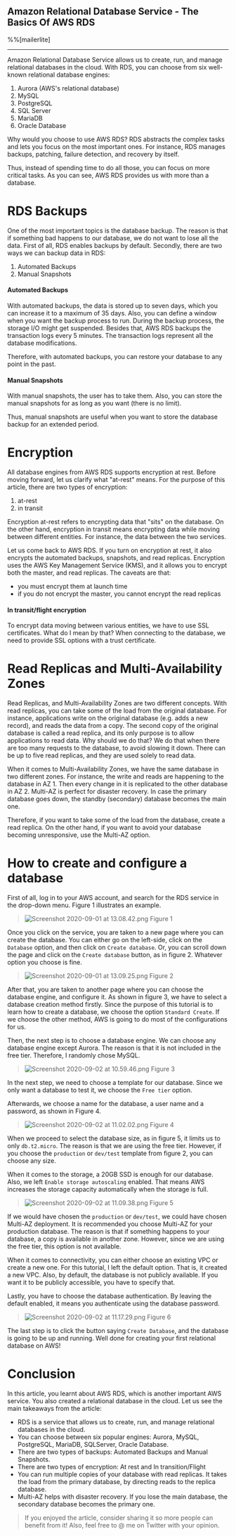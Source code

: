 ## Amazon Relational Database Service - The Basics Of AWS RDS

%%[mailerlite]
<hr/>

Amazon Relational Database Service allows us to create, run, and manage relational databases in the cloud. With RDS, you can choose from six well-known relational database engines:
1. Aurora (AWS's relational database)
2. MySQL
3. PostgreSQL
4. SQL Server
5. MariaDB
6. Oracle Database

Why would you choose to use AWS RDS? RDS abstracts the complex tasks and lets you focus on the most important ones. For instance, RDS manages backups, patching, failure detection, and recovery by itself. 

Thus, instead of spending time to do all those, you can focus on more critical tasks. As you can see, AWS RDS provides us with more than a database.

# RDS Backups
One of the most important topics is the database backup. The reason is that if something bad happens to our database, we do not want to lose all the data. First of all, RDS enables backups by default. Secondly, there are two ways we can backup data in RDS:
1. Automated Backups
2. Manual Snapshots

#### Automated Backups
With automated backups, the data is stored up to seven days, which you can increase it to a maximum of 35 days. Also, you can define a window when you want the backup process to run. During the backup process, the storage I/O might get suspended. Besides that, AWS RDS backups the transaction logs every 5 minutes. The transaction logs represent all the database modifications.

Therefore, with automated backups, you can restore your database to any point in the past.

#### Manual Snapshots
With manual snapshots, the user has to take them. Also, you can store the manual snapshots for as long as you want (there is no limit).

Thus, manual snapshots are useful when you want to store the database backup for an extended period. 

# Encryption
All database engines from AWS RDS supports encryption at rest. Before moving forward, let us clarify what "at-rest" means. For the purpose of this article, there are two types of encryption:
1. at-rest
2. in transit

Encryption at-rest refers to encrypting data that "sits" on the database. On the other hand, encryption in transit means encrypting data while moving between different entities. For instance, the data between the two services.

Let us come back to AWS RDS. If you turn on encryption at rest, it also encrypts the automated backups, snapshots, and read replicas. Encryption uses the AWS Key Management Service (KMS), and it allows you to encrypt both the master, and read replicas. The caveats are that:
* you must encrypt them at launch time
* if you do not encrypt the master, you cannot encrypt the read replicas

#### In transit/flight encryption
To encrypt data moving between various entities, we have to use SSL certificates. What do I mean by that? When connecting to the database, we need to provide SSL options with a trust certificate. 

# Read Replicas and Multi-Availability Zones
Read Replicas, and Multi-Availability Zones are two different concepts. With read replicas, you can take some of the load from the original database. For instance, applications write on the original database (e.g. adds a new record), and reads the data from a copy. The second copy of the original database is called a read replica, and its only purpose is to allow applications to read data. Why should we do that? We do that when there are too many requests to the database, to avoid slowing it down. There can be up to five read replicas, and they are used solely to read data.

When it comes to Multi-Availability Zones, we have the same database in two different zones. For instance, the write and reads are happening to the database in AZ 1. Then every change in it is replicated to the other database in AZ 2. Multi-AZ is perfect for disaster recovery. In case the primary database goes down, the standby (secondary) database becomes the main one.

Therefore, if you want to take some of the load from the database, create a read replica. On the other hand, if you want to avoid your database becoming unresponsive, use the Multi-AZ option.

# How to create and configure a database
First of all, log in to your AWS account, and search for the RDS service in the drop-down menu. Figure 1 illustrates an example.

> ![Screenshot 2020-09-01 at 13.08.42.png](https://cdn.hashnode.com/res/hashnode/image/upload/v1598955119513/RcVr9RCO2.png)
Figure 1

Once you click on the service, you are taken to a new page where you can create the database. You can either go on the left-side, click on the `Database` option, and then click on `Create database`. Or, you can scroll down the page and click on the `Create database` button, as in figure 2. Whatever option you choose is fine. 

> ![Screenshot 2020-09-01 at 13.09.25.png](https://cdn.hashnode.com/res/hashnode/image/upload/v1598955127262/G-HjjCYge.png)
Figure 2

After that, you are taken to another page where you can choose the database engine, and configure it. As shown in figure 3, we have to select a database creation method firstly. Since the purpose of this tutorial is to learn how to create a database, we choose the option `Standard Create`. If we choose the other method, AWS is going to do most of the configurations for us.

Then, the next step is to choose a database engine. We can choose any database engine except Aurora. The reason is that it is not included in the free tier. Therefore, I randomly chose MySQL.

> ![Screenshot 2020-09-02 at 10.59.46.png](https://cdn.hashnode.com/res/hashnode/image/upload/v1599033606063/IxEJtrbxF.png)
Figure 3

In the next step, we need to choose a template for our database. Since we only want a database to test it, we choose the `Free tier` option. 

Afterwards, we choose a name for the database, a user name and a password, as shown in Figure 4.

> ![Screenshot 2020-09-02 at 11.02.02.png](https://cdn.hashnode.com/res/hashnode/image/upload/v1599033736048/KPNfk_xKp.png)
Figure 4

When we proceed to select the database size, as in figure 5, it limits us to only `db.t2.micro`. The reason is that we are using the free tier. However, if you choose the `production` or `dev/test` template from figure 2, you can choose any size.

When it comes to the storage, a 20GB SSD is enough for our database. Also, we left `Enable storage autoscaling` enabled. That means  AWS increases the storage capacity automatically when the storage is full. 

> ![Screenshot 2020-09-02 at 11.09.38.png](https://cdn.hashnode.com/res/hashnode/image/upload/v1599034459333/RdFZMVZAP.png)
Figure 5

If we would have chosen the `production` or `dev/test`, we could have chosen Multi-AZ deployment. It is recommended you choose Multi-AZ for your production database. The reason is that if something happens to your database, a copy is available in another zone. However, since we are using the free tier, this option is not available.

When it comes to connectivity, you can either choose an existing VPC or create a new one. For this tutorial, I left the default option. That is, it created a new VPC. Also, by default, the database is not publicly available. If you want it to be publicly accessible, you have to specify that.

Lastly, you have to choose the database authentication. By leaving the default enabled, it means you authenticate using the database password.

> ![Screenshot 2020-09-02 at 11.17.29.png](https://cdn.hashnode.com/res/hashnode/image/upload/v1599034942832/3KkJruPvS.png)
Figure 6

The last step is to click the button saying `Create Database`, and the database is going to be up and running. Well done for creating your first relational database on AWS!

# Conclusion
In this article, you learnt about AWS RDS, which is another important AWS service. You also created a relational database in the cloud. Let us see the main takeaways from the article:
* RDS is a service that allows us to create, run, and manage relational databases in the cloud.
* You can choose between six popular engines: Aurora, MySQL, PostgreSQL, MariaDB, SQLServer, Oracle Database.
* There are two types of backups: Automated Backups and Manual Snapshots.
* There are two types of encryption: At rest and In transition/Flight
* You can run multiple copies of your database with read replicas. It takes the load from the primary database, by directing reads to the replica database. 
* Multi-AZ helps with disaster recovery. If you lose the main database, the secondary database becomes the primary one.

> If you enjoyed the article, consider sharing it so more people can benefit from it! Also, feel free to @ me on Twitter with your opinion.
